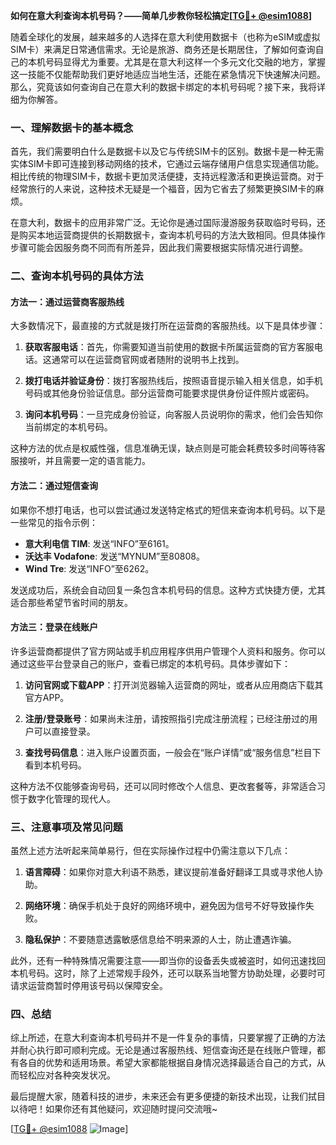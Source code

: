 **如何在意大利查询本机号码？——简单几步教你轻松搞定[[TG💪+ @esim1088](https://t.me/s/esim1088)]**

随着全球化的发展，越来越多的人选择在意大利使用数据卡（也称为eSIM或虚拟SIM卡）来满足日常通信需求。无论是旅游、商务还是长期居住，了解如何查询自己的本机号码显得尤为重要。尤其是在意大利这样一个多元文化交融的地方，掌握这一技能不仅能帮助我们更好地适应当地生活，还能在紧急情况下快速解决问题。那么，究竟该如何查询自己在意大利的数据卡绑定的本机号码呢？接下来，我将详细为你解答。

### 一、理解数据卡的基本概念

首先，我们需要明白什么是数据卡以及它与传统SIM卡的区别。数据卡是一种无需实体SIM卡即可连接到移动网络的技术，它通过云端存储用户信息实现通信功能。相比传统的物理SIM卡，数据卡更加灵活便捷，支持远程激活和更换运营商。对于经常旅行的人来说，这种技术无疑是一个福音，因为它省去了频繁更换SIM卡的麻烦。

在意大利，数据卡的应用非常广泛。无论你是通过国际漫游服务获取临时号码，还是购买本地运营商提供的长期数据卡，查询本机号码的方法大致相同。但具体操作步骤可能会因服务商不同而有所差异，因此我们需要根据实际情况进行调整。

### 二、查询本机号码的具体方法

#### 方法一：通过运营商客服热线

大多数情况下，最直接的方式就是拨打所在运营商的客服热线。以下是具体步骤：

1. **获取客服电话**：首先，你需要知道当前使用的数据卡所属运营商的官方客服电话。这通常可以在运营商官网或者随附的说明书上找到。
   
2. **拨打电话并验证身份**：拨打客服热线后，按照语音提示输入相关信息，如手机号码或其他身份验证信息。部分运营商可能要求提供身份证件照片或密码。

3. **询问本机号码**：一旦完成身份验证，向客服人员说明你的需求，他们会告知你当前绑定的本机号码。

这种方法的优点是权威性强，信息准确无误，缺点则是可能会耗费较多时间等待客服接听，并且需要一定的语言能力。

#### 方法二：通过短信查询

如果你不想打电话，也可以尝试通过发送特定格式的短信来查询本机号码。以下是一些常见的指令示例：

- **意大利电信 TIM**: 发送“INFO”至6161。
- **沃达丰 Vodafone**: 发送“MYNUM”至80808。
- **Wind Tre**: 发送“INFO”至6262。

发送成功后，系统会自动回复一条包含本机号码的信息。这种方式快捷方便，尤其适合那些希望节省时间的朋友。

#### 方法三：登录在线账户

许多运营商都提供了官方网站或手机应用程序供用户管理个人资料和服务。你可以通过这些平台登录自己的账户，查看已绑定的本机号码。具体步骤如下：

1. **访问官网或下载APP**：打开浏览器输入运营商的网址，或者从应用商店下载其官方APP。
   
2. **注册/登录账号**：如果尚未注册，请按照指引完成注册流程；已经注册过的用户可以直接登录。
   
3. **查找号码信息**：进入账户设置页面，一般会在“账户详情”或“服务信息”栏目下看到本机号码。

这种方法不仅能够查询号码，还可以同时修改个人信息、更改套餐等，非常适合习惯于数字化管理的现代人。

### 三、注意事项及常见问题

虽然上述方法听起来简单易行，但在实际操作过程中仍需注意以下几点：

1. **语言障碍**：如果你对意大利语不熟悉，建议提前准备好翻译工具或寻求他人协助。
   
2. **网络环境**：确保手机处于良好的网络环境中，避免因为信号不好导致操作失败。

3. **隐私保护**：不要随意透露敏感信息给不明来源的人士，防止遭遇诈骗。

此外，还有一种特殊情况需要注意——即当你的设备丢失或被盗时，如何迅速找回本机号码。这时，除了上述常规手段外，还可以联系当地警方协助处理，必要时可请求运营商暂时停用该号码以保障安全。

### 四、总结

综上所述，在意大利查询本机号码并不是一件复杂的事情，只要掌握了正确的方法并耐心执行即可顺利完成。无论是通过客服热线、短信查询还是在线账户管理，都有各自的优势和适用场景。希望大家都能根据自身情况选择最适合自己的方式，从而轻松应对各种突发状况。

最后提醒大家，随着科技的进步，未来还会有更多便捷的新技术出现，让我们拭目以待吧！如果你还有其他疑问，欢迎随时提问交流哦~

[[TG💪+ @esim1088](https://t.me/s/esim1088) ![Image](https://i.postimg.cc/4NQfJmqS/Snipaste-2025-05-13-00-14-12.png)]